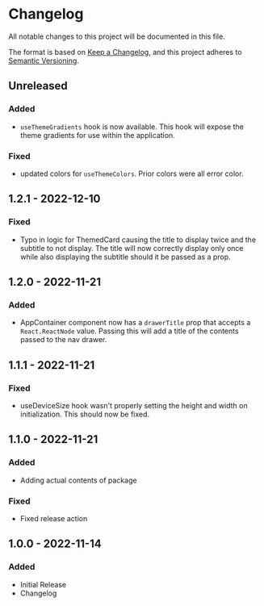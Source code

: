 # Changelog

All notable changes to this project will be documented in this file.

The format is based on [Keep a Changelog](https://keepachangelog.com/en/1.0.0/),
and this project adheres to [Semantic Versioning](https://semver.org/spec/v2.0.0.html).

## Unreleased

### Added

- `useThemeGradients` hook is now available. This hook will expose the theme gradients for use within the application.

### Fixed

- updated colors for `useThemeColors`. Prior colors were all error color.

## 1.2.1 - 2022-12-10
### Fixed
- Typo in logic for ThemedCard causing the title to display twice and the subtitle to not display. The title will now correctly display only once while also displaying the subtitle should it be passed as a prop.

## 1.2.0 - 2022-11-21
### Added
- AppContainer component now has a `drawerTitle` prop that accepts a `React.ReactNode` value. Passing this will add a title of the contents passed to the nav drawer.

## 1.1.1 - 2022-11-21
### Fixed
- useDeviceSize hook wasn't properly setting the height and width on initialization. This should now be fixed.

## 1.1.0 - 2022-11-21
### Added
- Adding actual contents of package

### Fixed
- Fixed release action

## 1.0.0 - 2022-11-14
### Added
- Initial Release
- Changelog
